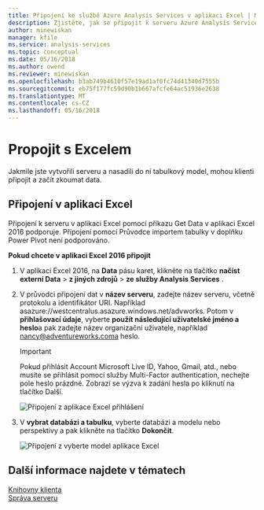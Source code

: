 ```yaml
---
title: Připojení ke službě Azure Analysis Services v aplikaci Excel | Microsoft Docs
description: Zjistěte, jak se připojit k serveru Azure Analysis Services pomocí aplikace Excel.
author: minewiskan
manager: kfile
ms.service: analysis-services
ms.topic: conceptual
ms.date: 05/16/2018
ms.author: owend
ms.reviewer: minewiskan
ms.openlocfilehash: b3ab749b4610f57e19ad1af0fc74d41340d7555b
ms.sourcegitcommit: eb75f177fc59d90b1b667afcfe64ac51936e2638
ms.translationtype: MT
ms.contentlocale: cs-CZ
ms.lasthandoff: 05/16/2018
---
```

# <a name="connect-with-excel"></a>Propojit s Excelem

Jakmile jste vytvořili serveru a nasadili do ní tabulkový model, mohou klienti připojit a začít zkoumat data.


## <a name="connect-in-excel"></a>Připojení v aplikaci Excel

Připojení k serveru v aplikaci Excel pomocí příkazu Get Data v aplikaci Excel 2016 podporuje. Připojení pomocí Průvodce importem tabulky v doplňku Power Pivot není podporováno. 

**Pokud chcete v aplikaci Excel 2016 připojit**

1. V aplikaci Excel 2016, na **Data** pásu karet, klikněte na tlačítko **načíst externí Data** > **z jiných zdrojů** > **ze služby Analysis Services** .

2. V průvodci připojení dat v **název serveru**, zadejte název serveru, včetně protokolu a identifikátor URI. Například asazure://westcentralus.asazure.windows.net/advworks. Potom v **přihlašovací údaje**, vyberte **použít následující uživatelské jméno a heslo**a pak zadejte název organizační uživatele, například nancy@adventureworks.coma heslo.

    > [!IMPORTANT]
    > Pokud přihlásit Account Microsoft Live ID, Yahoo, Gmail, atd., nebo musíte se přihlásit pomocí služby Multi-Factor authentication, nechejte pole heslo prázdné. Zobrazí se výzva k zadání hesla po kliknutí na tlačítko Další.

    ![Připojení z aplikace Excel přihlášení](./media/analysis-services-connect-excel/aas-connect-excel-logon.png)

3. V **vybrat databázi a tabulku**, vyberte databázi a modelu nebo perspektivy a pak klikněte na tlačítko **Dokončit**.
   
    ![Připojení z vyberte model aplikace Excel](./media/analysis-services-connect-excel/aas-connect-excel-select.png)


## <a name="see-also"></a>Další informace najdete v tématech
[Knihovny klienta](analysis-services-data-providers.md)   
[Správa serveru](analysis-services-manage.md)     


